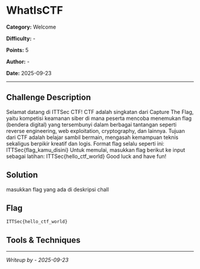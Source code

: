 # WhatIsCTF

**Category:** Welcome

**Difficulty:** -

**Points:** 5

**Author:** -

**Date:** 2025-09-23

---

## Challenge Description
Selamat datang di ITTSec CTF!
CTF adalah singkatan dari Capture The Flag, yaitu kompetisi keamanan siber di mana peserta mencoba menemukan flag (bendera digital) yang tersembunyi dalam berbagai tantangan seperti reverse engineering, web exploitation, cryptography, dan lainnya.
Tujuan dari CTF adalah belajar sambil bermain, mengasah kemampuan teknis sekaligus berpikir kreatif dan logis.
Format flag selalu seperti ini: ITTSec{flag_kamu_disini}
Untuk memulai, masukkan flag berikut ke input sebagai latihan:
ITTSec{hello_ctf_world}
Good luck and have fun!


## Solution
masukkan flag yang ada di deskripsi chall


## Flag 

```
ITTSec{hello_ctf_world}
```

## Tools & Techniques

---
*Writeup by  - 2025-09-23*

